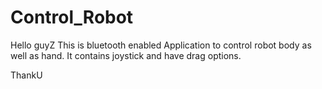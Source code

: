 # Control_Robot
Hello guyZ
This is bluetooth enabled Application to control robot body as well as hand.
It contains joystick and have drag options.

ThankU
